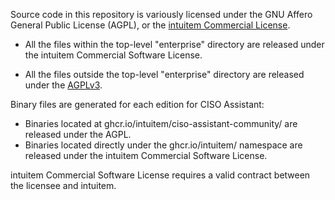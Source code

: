 Source code in this repository is variously licensed under the GNU Affero General Public License (AGPL), or the [intuitem Commercial License](enterprise/LICENSE.md).

- All the files within the top-level "enterprise" directory are released under the intuitem Commercial Software License.

- All the files outside the top-level "enterprise" directory are released under the [AGPLv3](https://choosealicense.com/licenses/agpl-3.0/).

Binary files are generated for each edition for CISO Assistant:
- Binaries located at ghcr.io/intuitem/ciso-assistant-community/ are released under the AGPL.
- Binaries located directly under the ghcr.io/intuitem/ namespace are released under the intuitem Commercial Software License.

intuitem Commercial Software License requires a valid contract between the licensee and intuitem.
